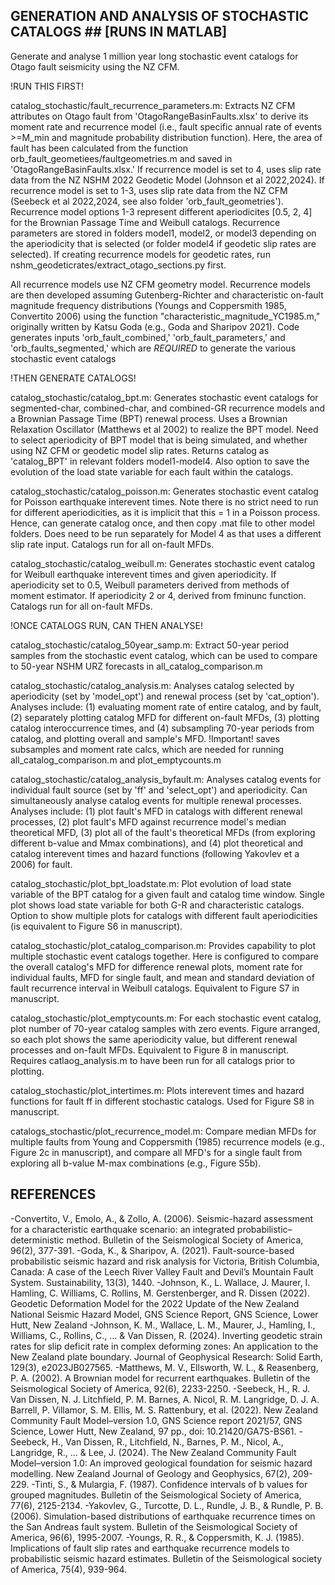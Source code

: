## GENERATION AND ANALYSIS OF STOCHASTIC CATALOGS ## [RUNS IN MATLAB]

Generate and analyse 1 million year long stochastic event catalogs for Otago fault seismicity using the NZ CFM.

!RUN THIS FIRST!

catalog_stochastic/fault_recurrence_parameters.m: Extracts NZ CFM attributes on Otago fault from 'OtagoRangeBasinFaults.xlsx' to derive its moment rate and recurrence model (i.e., fault specific annual rate of events >=M_min and magnitude probability distribution function). Here, the area of fault has been calculated from the function orb_fault_geometiees/faultgeometries.m and saved in 'OtagoRangeBasinFaults.xlsx.' If recurrence model is set to 4, uses slip rate data from the NZ NSHM 2022 Geodetic Model (Johnson et al 2022,2024). If recurrence model is set to 1-3, uses slip rate data from the NZ CFM (Seebeck et al 2022,2024, see also folder 'orb_fault_geometries'). Recurrence model options 1-3 represent different aperiodicites [0.5, 2, 4] for the Brownian Passage Time and Weibull catalogs. Recurrence parameters are stored in folders model1, model2, or model3 depending on the aperiodicity that is selected (or folder model4 if geodetic slip rates are selected). If creating recurrence models for geodetic rates, run nshm_geodeticrates/extract_otago_sections.py first.

All recurrence models use NZ CFM geometry model. Recurrence models are then developed assuming Gutenberg-Richter and characteristic on-fault magnitude frequency distributions (Youngs and Coppersmith 1985, Convertito 2006) using the function "characteristic_magnitude_YC1985.m," originally written by Katsu Goda (e.g., Goda and Sharipov 2021). Code generates inputs 'orb_fault_combined,' 'orb_fault_parameters,' and 'orb_faults_segmented,' which are *REQUIRED* to generate the various stochastic event catalogs

!THEN GENERATE CATALOGS!

catalog_stochastic/catalog_bpt.m: Generates stochastic event catalogs for segmented-char, combined-char, and combined-GR recurrence models and a Brownian Passage Time (BPT) renewal process. Uses a Brownian Relaxation Oscillator (Matthews et al 2002) to realize the BPT model. Need to select aperiodicity of BPT model that is being simulated, and whether using NZ CFM or geodetic model slip rates. Returns catalog as 'catalog_BPT' in relevant folders model1-model4. Also option to save the evolution of the load state variable for each fault within the catalogs.

catalog_stochastic/catalog_poisson.m: Generates stochastic event catalog for Poisson earthquake interevent times. Note there is no strict need to run for different aperiodicities, as it is implicit that this = 1 in a Poisson process. Hence, can generate catalog once, and then copy .mat file to other model folders. Does need to be run separately for Model 4 as that uses a different slip rate input. Catalogs run for all on-fault MFDs.

catalog_stochastic/catalog_weibull.m: Generates stochastic event catalog for Weibull earthquake interevent times and given aperiodicity. If aperiodicity set to 0.5, Weibull parameters derived from methods of moment estimator. If aperiodicity 2 or 4, derived from fminunc function. Catalogs run for all on-fault MFDs.

!ONCE CATALOGS RUN, CAN THEN ANALYSE!

catalog_stochastic/catalog_50year_samp.m: Extract 50-year period samples from the stochastic event catalog, which can be used to compare to 50-year NSHM URZ forecasts in all_catalog_comparison.m

catalog_stochastic/catalog_analysis.m: Analyses catalog selected by aperiodicity (set by 'model_opt') and renewal process (set by 'cat_option'). Analyses include: (1) evaluating moment rate of entire catalog, and by fault, (2) separately plotting catalog MFD for different on-fault MFDs, (3) plotting catalog interoccurrence times, and (4) subsampling 70-year periods from catalog, and plotting overall and sample's MFD. !Important! saves subsamples and moment rate calcs, which are needed for running all_catalog_comparison.m and plot_emptycounts.m

catalog_stochastic/catalog_analysis_byfault.m: Analyses catalog events for individual fault source (set by 'ff' and 'select_opt') and aperiodicity. Can simultaneously analyse catalog events for multiple renewal processes. Analyses include: (1) plot fault's MFD in catalogs with different renewal processes, (2) plot fault's MFD against recurrence model's median theoretical MFD, (3) plot all of the fault's theoretical MFDs (from exploring different b-value and Mmax combinations), and (4) plot theoretical and catalog interevent times and hazard functions (following Yakovlev et a 2006) for fault. 

catalog_stochastic/plot_bpt_loadstate.m: Plot evolution of load state variable of the BPT catalog for a given fault and catalog time window. Single plot shows load state variable for both G-R and characteristic catalogs. Option to show multiple plots for catalogs with different fault aperiodicities (is equivalent to Figure S6 in manuscript). 

catalog_stochastic/plot_catalog_comparison.m: Provides capability to plot multiple stochastic event catalogs together. Here is configured to compare the overall catalog's MFD for difference renewal plots, moment rate for individual faults, MFD for single fault, and mean and standard deviation of fault recurrence interval in Weibull catalogs. Equivalent to Figure S7 in manuscript.

catalog_stochastic/plot_emptycounts.m: For each stochastic event catalog, plot number of 70-year catalog samples with zero events. Figure arranged, so each plot shows the same aperiodicity value, but different renewal processes and on-fault MFDs. Equivalent to Figure 8 in manuscript. Requires catlaog_analysis.m to have been run for all catalogs prior to plotting.

catalog_stochastic/plot_intertimes.m: Plots interevent times and hazard functions for fault ff in different stochastic catalogs. Used for Figure S8 in manuscript.

catalogs_stochastic/plot_recurrence_model.m: Compare median MFDs for multiple faults from Young and Coppersmith (1985) recurrence models (e.g., Figure 2c in manuscript), and compare all MFD's for a single fault from exploring all b-value M-max combinations (e.g., Figure S5b).



## REFERENCES ##

-Convertito, V., Emolo, A., & Zollo, A. (2006). Seismic-hazard assessment for a characteristic earthquake scenario: an integrated probabilistic–deterministic method. Bulletin of the Seismological Society of America, 96(2), 377-391.
-Goda, K., & Sharipov, A. (2021). Fault-source-based probabilistic seismic hazard and risk analysis for Victoria, British Columbia, Canada: A case of the Leech River Valley Fault and Devil’s Mountain Fault System. Sustainability, 13(3), 1440.
-Johnson, K., L. Wallace, J. Maurer, I. Hamling, C. Williams, C. Rollins, M. Gerstenberger, and R. Dissen (2022). Geodetic Deformation Model for the 2022 Update of the New Zealand National Seismic Hazard Model, GNS Science Report, GNS Science, Lower Hutt, New Zealand
-Johnson, K. M., Wallace, L. M., Maurer, J., Hamling, I., Williams, C., Rollins, C., ... & Van Dissen, R. (2024). Inverting geodetic strain rates for slip deficit rate in complex deforming zones: An application to the New Zealand plate boundary. Journal of Geophysical Research: Solid Earth, 129(3), e2023JB027565.
-Matthews, M. V., Ellsworth, W. L., & Reasenberg, P. A. (2002). A Brownian model for recurrent earthquakes. Bulletin of the Seismological Society of America, 92(6), 2233-2250.
-Seebeck, H., R. J. Van Dissen, N. J. Litchfield, P. M. Barnes, A. Nicol, R. M. Langridge, D. J. A. Barrell, P. Villamor, S. M. Ellis, M. S. Rattenbury, et al. (2022). New Zealand Community Fault Model–version 1.0, GNS Science report 2021/57, GNS Science, Lower Hutt, New Zealand, 97 pp., doi: 10.21420/GA7S-BS61.
-Seebeck, H., Van Dissen, R., Litchfield, N., Barnes, P. M., Nicol, A., Langridge, R., ... & Lee, J. (2024). The New Zealand Community Fault Model–version 1.0: An improved geological foundation for seismic hazard modelling. New Zealand Journal of Geology and Geophysics, 67(2), 209-229.
-Tinti, S., & Mulargia, F. (1987). Confidence intervals of b values for grouped magnitudes. Bulletin of the Seismological Society of America, 77(6), 2125-2134.
-Yakovlev, G., Turcotte, D. L., Rundle, J. B., & Rundle, P. B. (2006). Simulation-based distributions of earthquake recurrence times on the San Andreas fault system. Bulletin of the Seismological Society of America, 96(6), 1995-2007.
-Youngs, R. R., & Coppersmith, K. J. (1985). Implications of fault slip rates and earthquake recurrence models to probabilistic seismic hazard estimates. Bulletin of the Seismological society of America, 75(4), 939-964.
